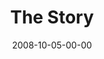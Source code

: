 ---
layout: message
category: message
series: "Unlock(ed)"
title: "The Story"
date: 2008-10-05-00-00
message_id: 524
audio: "http://s3.amazonaws.com/crossroads-media/message/audio/Unlocked_Week1_The_Story_10-5-2008_Tome.mp3"
audio-duration: "36:22"
notes-description: ""
notes: "http://s3.amazonaws.com/crossroads-media/documents/SN_10_04-05_08.pdf"
notes-title: "Unlock(ed)&#58; The Story (Study Notes)"
program: "http://s3.amazonaws.com/crossroads-media/documents/1004_05Program.pdf"
description: "In the first part of the Unlock(ed) series, Brian Tome discusses the story of God and his plans for his creation."
video: "http://s3.amazonaws.com/crossroads-media/message/video/Unlocked1.mp4"
video-duration: "37:36"
video-image: "http://s3.amazonaws.com/crossroads-media/images/unlocked1-still.jpg"
explicit: false
---
